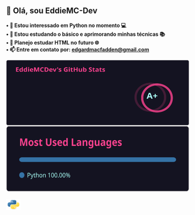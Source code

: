 ## 👋 Olá, sou EddieMC-Dev
<strong>• 👀 Estou interessado em Python no momento 💻</br></strong>
<strong>• 🌱 Estou estudando o básico e aprimorando minhas técnicas 📚</br></strong>
<strong>• 🔮 Planejo estudar HTML no futuro 🌐</br></strong>
<strong>• 📫 Entre em contato por: <a href="">edgardmacfadden@gmail.com</strong>
<div>
  <img height="180em" width="500cm" align="left" src="https://raw.githubusercontent.com/EddieMC-Dev/EddieMC-Dev/65a06ad1f018c447774a4035dac06441e48a0bad/graphic_1.svg">
  <img height="180em" width="500cm"  src="https://raw.githubusercontent.com/EddieMC-Dev/EddieMC-Dev/65a06ad1f018c447774a4035dac06441e48a0bad/graphic_2.svg">
</div>
<div style="display: inline_block"><br>
  <img align="left" alt="Eddie-Python" height="30" width="40" src="https://raw.githubusercontent.com/devicons/devicon/master/icons/python/python-original.svg">
</div>
<!---
EddieMC-Dev/EddieMC-Dev is a ✨ special ✨ repository because its `README.md` (this file) appears on your GitHub profile.
You can click the Preview link to take a look at your changes.
--->
